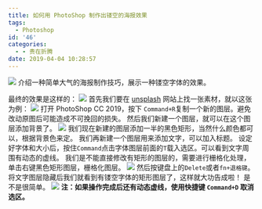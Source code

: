 ```yaml
---
title: 如何用 PhotoShop 制作出镂空的海报效果
tags:
  - Photoshop
id: '46'
categories:
  - - 贵在折腾
date: 2019-04-04 10:28:57
---
```


![](https://cdn.pixabay.com/photo/2017/03/27/19/16/buckled-book-2180047__480.jpg) 介绍一种简单大气的海报制作技巧，展示一种镂空字体的效果。
<!-- more -->
最终的效果是这样的： ![](https://ws3.sinaimg.cn/large/006tNc79ly1g22fqy85n9j315o0rs7c8.jpg) 首先我们要在 [unsplash](https://unsplash.com/) 网站上找一张素材，就以这张为例： ![](https://images.unsplash.com/photo-1480714378408-67cf0d13bc1b?ixlib=rb-1.2.1&ixid=eyJhcHBfaWQiOjU1MzA3fQ&auto=format&fit=crop&w=1500&q=80) 打开 PhotoShop CC 2019，按下 `Command+R`复制一个新的图层。避免改动原图后可能造成不可挽回的损失。 然后我们新建一个图层，就可以在这个图层添加背景了。 ![](https://ws1.sinaimg.cn/large/006tNc79ly1g22fazwwloj31ek0u0hdv.jpg) 我们现在新建的图层添加一半的黑色矩形，当然什么颜色都可以，根据背景色来定。 我们再新建一个图层用来添加文字，可以加入标题。 设定好字体和大小后，按住`Command`点击字体图层前面的`T`载入选区。可以看到文字周围有动态的虚线。 我们是不能直接修改有矩形的图层的，需要进行栅格化处理，单击右键黑色矩形图层，栅格化图层。 ![](https://ws1.sinaimg.cn/large/006tNc79ly1g22fto0ztej30c80qm0wy.jpg) 然后按键盘上的`Delete`或者`fn+退格键`。 将文字图层隐藏后我们就看到有镂空字体的矩形图层了，这样就大功告成啦！ 是不是很简单。 ![](https://ws3.sinaimg.cn/large/006tNc79ly1g22g29nutsj31ek0u0e82.jpg) **注：如果操作完成后还有动态虚线，使用快捷键 `Command+D` 取消选区。**
